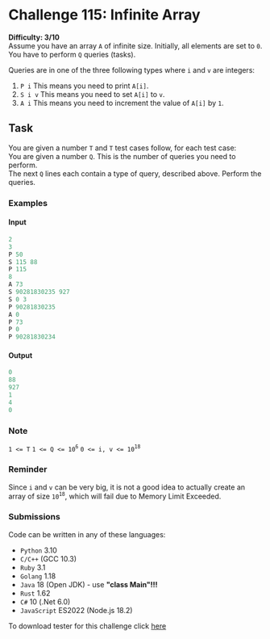 # Challenge 115: Infinite Array

**Difficulty: 3/10**  
Assume you have an array `A` of infinite size. Initially, all elements are set to `0`. You have to perform `Q` queries (tasks).

Queries are in one of the three following types where `i` and `v` are integers:

1. `P i` This means you need to print `A[i]`.
2. `S i v` This means you need to set `A[i]` to `v`.
3. `A i` This means you need to increment the value of `A[i]` by `1`.

## Task

You are given a number `T` and `T` test cases follow, for each test case:  
You are given a number `Q`. This is the number of queries you need to perform.  
The next `Q` lines each contain a type of query, described above. Perform the queries.

### Examples

#### Input

```rs
2
3
P 50
S 115 88
P 115
8
A 73
S 90281830235 927
S 0 3
P 90281830235
A 0
P 73
P 0
P 90281830234
```

#### Output

```rs
0
88
927
1
4
0
```

### Note

`1 <= T`
`1 <= Q <= 10`<sup>`6`</sup>
`0 <= i, v <= 10`<sup>`18`</sup>

### Reminder

Since `i` and `v` can be very big, it is not a good idea to actually create an array of size `10`<sup>`18`</sup>, which will fail due to Memory Limit Exceeded.

### Submissions

Code can be written in any of these languages:

- `Python` 3.10
- `C/C++` (GCC 10.3)
- `Ruby` 3.1
- `Golang` 1.18
- `Java` 18 (Open JDK) - use **"class Main"!!!**
- `Rust` 1.62
- `C#` 10 (.Net 6.0)
- `JavaScript` ES2022 (Node.js 18.2)

To download tester for this challenge click [here](https://downgit.github.io/#/home?url=https://github.com/Pomroka/PreviousChallenges/tree/main/Challenge_115)
